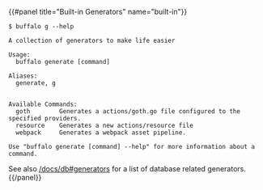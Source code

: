 {{#panel title="Built-in Generators" name="built-in"}}

```text
$ buffalo g --help

A collection of generators to make life easier

Usage:
  buffalo generate [command]

Aliases:
  generate, g


Available Commands:
  goth        Generates a actions/goth.go file configured to the specified providers.
  resource    Generates a new actions/resource file
  webpack     Generates a webpack asset pipeline.

Use "buffalo generate [command] --help" for more information about a command.
```

See also [/docs/db#generators](/docs/db#generators) for a list of database related generators.
{{/panel}}
